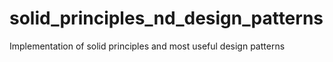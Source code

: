 # solid_principles_nd_design_patterns
Implementation of solid principles and most useful design patterns
